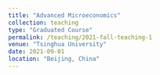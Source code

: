 ```yaml
---
title: "Advanced Microeconomics"
collection: teaching
type: "Graduated Course"
permalink: /teaching/2021-fall-teaching-1
venue: "Tsinghua University"
date: 2021-09-01
location: "Beijing, China"
---
```

